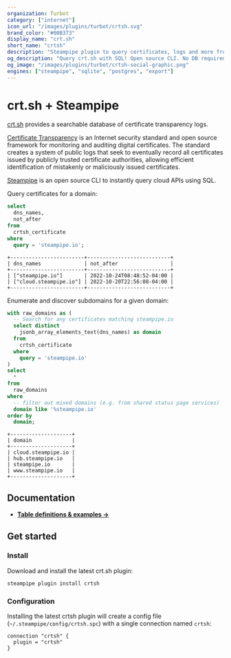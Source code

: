 ```yaml
---
organization: Turbot
category: ["internet"]
icon_url: "/images/plugins/turbot/crtsh.svg"
brand_color: "#00B373"
display_name: "crt.sh"
short_name: "crtsh"
description: "Steampipe plugin to query certificates, logs and more from the crt.sh certificate transparency database."
og_description: "Query crt.sh with SQL! Open source CLI. No DB required."
og_image: "/images/plugins/turbot/crtsh-social-graphic.png"
engines: ["steampipe", "sqlite", "postgres", "export"]
---
```


# crt.sh + Steampipe

[crt.sh](https://crt.sh) provides a searchable database of certificate transparency logs.

[Certificate Transparency](https://en.wikipedia.org/wiki/Certificate_Transparency) is an
Internet security standard and open source framework for monitoring and
auditing digital certificates. The standard creates a system of public logs
that seek to eventually record all certificates issued by publicly trusted
certificate authorities, allowing efficient identification of mistakenly or
maliciously issued certificates.

[Steampipe](https://steampipe.io) is an open source CLI to instantly query cloud APIs using SQL.

Query certificates for a domain:

```sql
select
  dns_names,
  not_after
from
  crtsh_certificate
where
  query = 'steampipe.io';
```

```
+------------------------+---------------------------+
| dns_names              | not_after                 |
+------------------------+---------------------------+
| ["steampipe.io"]       | 2022-10-24T08:48:52-04:00 |
| ["cloud.steampipe.io"] | 2022-10-20T22:56:08-04:00 |
+------------------------+---------------------------+
```

Enumerate and discover subdomains for a given domain:

```sql
with raw_domains as (
  -- Search for any certificates matching steampipe.io
  select distinct
    jsonb_array_elements_text(dns_names) as domain
  from
    crtsh_certificate
  where
    query = 'steampipe.io'
)
select
  *
from
  raw_domains
where
  -- filter out mixed domains (e.g. from shared status page services)
  domain like '%steampipe.io'
order by
  domain;
```

```
+--------------------+
| domain             |
+--------------------+
| cloud.steampipe.io |
| hub.steampipe.io   |
| steampipe.io       |
| www.steampipe.io   |
+--------------------+
```

## Documentation

- **[Table definitions & examples →](/plugins/turbot/crtsh/tables)**

## Get started

### Install

Download and install the latest crt.sh plugin:

```bash
steampipe plugin install crtsh
```

### Configuration

Installing the latest crtsh plugin will create a config file (`~/.steampipe/config/crtsh.spc`) with a single connection named `crtsh`:

```hcl
connection "crtsh" {
  plugin = "crtsh"
}
```


